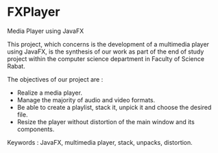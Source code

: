 # FXPlayer

Media Player using JavaFX

This project, which concerns is the development of a multimedia player using JavaFX,
is the synthesis of our work as part of the end of study project within the computer
science department in Faculty of Science Rabat.

The objectives of our project are :
- Realize a media player.
- Manage the majority of audio and video formats.
- Be able to create a playlist, stack it, unpick it and choose the desired file.
- Resize the player without distortion of the main window and its components.

Keywords : JavaFX, multimedia player, stack, unpacks, distortion.
